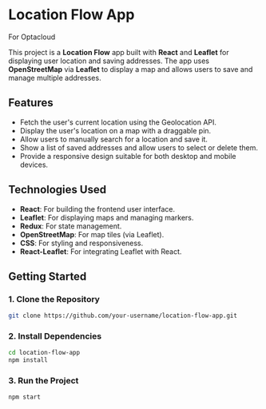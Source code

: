 
# Location Flow App
For Optacloud

This project is a **Location Flow** app built with **React** and **Leaflet** for displaying user location and saving addresses. The app uses **OpenStreetMap** via **Leaflet** to display a map and allows users to save and manage multiple addresses.

## Features
- Fetch the user's current location using the Geolocation API.
- Display the user's location on a map with a draggable pin.
- Allow users to manually search for a location and save it.
- Show a list of saved addresses and allow users to select or delete them.
- Provide a responsive design suitable for both desktop and mobile devices.

## Technologies Used
- **React**: For building the frontend user interface.
- **Leaflet**: For displaying maps and managing markers.
- **Redux**: For state management.
- **OpenStreetMap**: For map tiles (via Leaflet).
- **CSS**: For styling and responsiveness.
- **React-Leaflet**: For integrating Leaflet with React.

## Getting Started

### 1. Clone the Repository

```bash
git clone https://github.com/your-username/location-flow-app.git

````

### 2. Install Dependencies

```bash
cd location-flow-app
npm install


````

### 3. Run the Project

```bash
npm start


````



